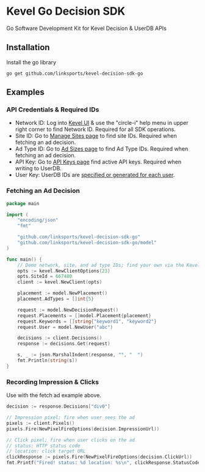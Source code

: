 # Kevel Go Decision SDK

Go Software Development Kit for Kevel Decision & UserDB APIs

## Installation

Install the go library
```
go get github.com/linksports/kevel-decision-sdk-go
```

## Examples

### API Credentials & Required IDs

- Network ID: Log into [Kevel UI](https://app.kevel.co/) & use the "circle-i" help menu in upper right corner to find Network ID. Required for all SDK operations.
- Site ID: Go to [Manage Sites page](https://app.kevel.co/#!/sites/) to find site IDs. Required when fetching an ad decision.
- Ad Type ID: Go to [Ad Sizes page](https://app.kevel.co/#!/ad-sizes/) to find Ad Type IDs. Required when fetching an ad decision.
- API Key: Go to [API Keys page](https://app.kevel.co/#!/api-keys/) find active API keys. Required when writing to UserDB.
- User Key: UserDB IDs are [specified or generated for each user](https://dev.kevel.co/reference/userdb#passing-the-userkey).

### Fetching an Ad Decision

```go
package main

import (
	"encoding/json"
	"fmt"

	"github.com/linksports/kevel-decision-sdk-go"
	"github.com/linksports/kevel-decision-sdk-go/model"
)

func main() {
	// Demo network, site, and ad type IDs; find your own via the Kevel UI!
	opts := kevel.NewClientOptions(23)
	opts.SiteId = 667480
	client := kevel.NewClient(opts)

	placement := model.NewPlacement()
	placement.AdTypes = []int{5}

	request := model.NewDecisionRequest()
	request.Placements = []model.Placement{placement}
	request.Keywords = []string{"keyword1", "keyword2"}
	request.User = model.NewUser("abc")

	decisions := client.Decisions()
	response := decisions.Get(request)

	s, _ := json.MarshalIndent(response, "", "  ")
	fmt.Println(string(s))
}
```

### Recording Impression & Clicks

Use with the fetch ad example above.

```go
decision := response.Decisions["div0"]

// Impression pixel; fire when user sees the ad
pixels := client.Pixels()
pixels.Fire(NewPixelFireOptions(decision.ImpressionUrl))

// Click pixel; fire when user clicks on the ad
// status: HTTP status code
// location: click target URL
clickResponse := pixels.Fire(NewPixelFireOptions(decision.ClickUrl))
fmt.Printf("Fired! status: %d location: %s\n", clickResponse.StatusCode, clickResponse.Location)
```
